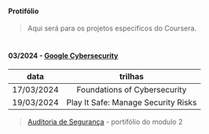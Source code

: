 #### Protifólio
>
>Aqui será para os projetos especificos do Coursera.
>
#
#### 03/2024 - [Google Cybersecurity](https://github.com/MateusBSS/Portfolio/tree/main/Google)

  data   | trilhas
:-------: | :------:
17/03/2024 | Foundations of Cybersecurity
19/03/2024 | Play It Safe: Manage Security Risks
    
> [Auditoria de Segurança](https://github.com/MateusBSS/Portfolio/blob/main/Google/Modulo2%20-%20Mateus%20Breno%20Soares.pdf) - portifólio do modulo 2    
